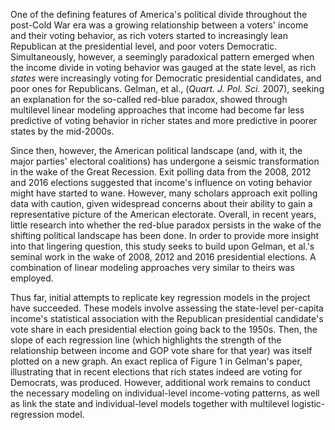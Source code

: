 One of the defining features of America's political divide throughout the post-Cold War era was a growing relationship between a voters' income and their voting behavior, as rich voters started to increasingly lean Republican at the presidential level, and poor voters Democratic. Simultaneously, however, a seemingly paradoxical pattern emerged when the income divide in voting behavior was gauged at the state level, as rich _states_ were increasingly voting for Democratic presidential candidates, and poor ones for Republicans. Gelman, et al., (_Quart. J. Pol. Sci._ 2007), seeking an explanation for the so-called red-blue paradox, showed through multilevel linear modeling approaches that income had become far less predictive of voting behavior in richer states and more predictive in poorer states by the mid-2000s.

Since then, however, the American political landscape (and, with it, the major parties' electoral coalitions) has undergone a seismic transformation in the wake of the Great Recession. Exit polling data from the 2008, 2012 and 2016 elections suggested that income's influence on voting behavior might have started to wane. However, many scholars approach exit polling data with caution, given widespread concerns about their ability to gain a representative picture of the American electorate. Overall, in recent years, little research into whether the red-blue paradox persists in the wake of the shifting political landscape has been done. In order to provide more insight into that lingering question, this study seeks to build upon Gelman, et al.'s seminal work in the wake of 2008, 2012 and 2016 presidential elections. A combination of linear modeling approaches very similar to theirs was employed.

Thus far, initial attempts to replicate key regression models in the project have succeeded. These models involve assessing the state-level per-capita income's statistical association with the Republican presidential candidate's vote share in each presidential election going back to the 1950s. Then, the slope of each regression line (which highlights the strength of the relationship between income and GOP vote share for that year) was itself plotted on a new graph. An exact replica of Figure 1 in Gelman's paper, illustrating that in recent elections that rich states indeed are voting for Democrats, was produced. However, additional work remains to conduct the necessary modeling on individual-level income-voting patterns, as well as link the state and individual-level models together with multilevel logistic-regression model.
